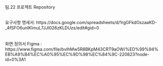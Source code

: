 팀.22 프로젝트 Repository 

<br>
<div>요구사항 명세서: https://docs.google.com/spreadsheets/d/1rgGFkdOszaaKD-_4fSFO6unIKImuL7JJI026zKLDUzs/edit#gid=0</div>
</br>

<br>
<div> 화면 정의서 Figma : https://www.figma.com/file/bvIhMw5R8BKpM43CRT9aOW/%ED%99%94%EB%A9%B4%EC%A0%95%EC%9D%98%EC%84%9C-220823?node-id=0%3A1 </div>
</br>

